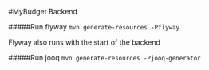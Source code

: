 #MyBudget Backend

#####Run flyway
```mvn generate-resources -Pflyway```

Flyway also runs with the start of the backend

#####Run jooq
```mvn generate-resources -Pjooq-generator```
